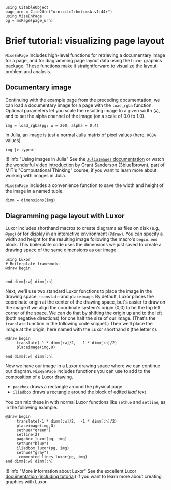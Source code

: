 ```@setup viz
using CitableObject
page_urn = Cite2Urn("urn:cite2:hmt:msA.v1:44r")
using MiseEnPage
pg = msPage(page_urn)
```

# Brief tutorial: visualizing page layout

`MiseEnPage` includes high-level functions for retrieving a documentary image for a page, and for diagramming page layout data using the `Luxor` graphics package.  These functions make it straightforward to visualize the layout problem and analysis.

## Documentary image

Continuing with the example page from the preceding documentation, we can load a documentary image for a page with the `load_rgba` function. Optional parameters let you scale the resulting image to a given width (`w`), and to set the alpha channel of the image (on a scale of 0.0 to 1.0).

```@example viz
img = load_rgba(pg; w = 200, alpha = 0.4)
```

In Julia, an image is just a normal Julia matrix of pixel values (here, `RGBA` values). 

```@example viz
img |> typeof
```
!!! info "Using images in Julia"
     See the [`JuliaImages` documentation](https://juliaimages.org/latest/) or watch the wonderful [video introduction](https://computationalthinking.mit.edu/Fall23/images_abstractions/images/) by Grant Sanderson (3blue1brown), part of MIT's "Computational Thinking" course, if you want to learn more about working with images in Julia.


`MiseEnPage` includes a convenience function to save the width and height of the image in a named tuple.

```@example viz
dimm = dimensions(img)
```

## Diagramming page layout with Luxor

Luxor includes shorthand macros to create diagrams as files on disk (e.g., `@png`) or for display in an interactive environment (`@draw`). You can specify a width and height for the resulting image following the macro's `begin`..`end` block. This boilerplate code uses the dimensions we just saved to create a drawing space of the same dimensions as our image.


 ```@example viz
using Luxor
# Boilerplate framework:
@draw begin

    
end dimm[:w] dimm[:h]
```

Next, we'll use two standard Luxor functions to place the image in the drawing space, `translate` and `placeimage`.  By default, Luxor places the coordinate origin at the center of the drawing space, but's easier to draw on the image if we align the coordinate system's origin (0,0) to be the top left corner of the space.  We can do that by shifting the origin up and to the left (both negative directions) for one half the size of our image. (That's the `translate` function in the following code snippet.)  Then we'll place the image at the origin, here named with the Luxor shorthand `O` (the letter `O`).

```@example viz
@draw begin
     translate(-1 * dimm[:w]/2,  -1 * dimm[:h]/2)
     placeimage(img,O)
     
end dimm[:w] dimm[:h]
```

Now we have our image in a Luxor drawing space where we can continue our diagram. `MiseEnPage` includes functions you can use to add to the composition of a Luxor drawing.


- `pagebox` draws a rectangle around the physical page
- `iliadbox` draws a rectangle around the block of edited *Iliad* text

You can mix these in with normal Luxor functions like `sethue` and `setline`, as in the following example.


```@example viz
@draw begin
     translate(-1 * dimm[:w]/2,  -1 * dimm[:h]/2)
     placeimage(img,O)
     sethue("green")
     setline(2)
     pagebox_luxor(pg, img)
     sethue("blue")
     iliadbox_luxor(pg, img)
     sethue("gray")
      commented_lines_luxor(pg, img)
end dimm[:w] dimm[:h]
```


!!! info "More information about Luxor"
    See the excellent Luxor [documentation (including tutorial)](https://juliagraphics.github.io/Luxor.jl/stable/) if you want to learn more about creating graphics with Luxor.
